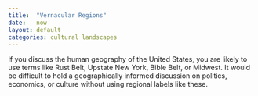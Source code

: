 ```yaml
---
title:  "Vernacular Regions"
date:   now
layout: default
categories: cultural landscapes
---
```


If you discuss the human geography of the United States, you are likely to use terms like Rust Belt, Upstate New York, Bible Belt, or Midwest. It would be difficult to hold a geographically informed discussion on politics, economics, or culture without using regional labels like these.

